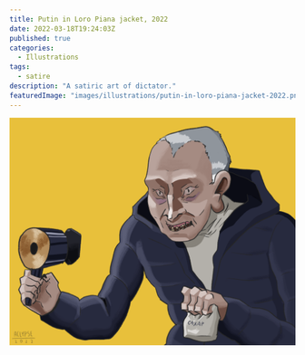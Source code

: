 ```yaml
---
title: Putin in Loro Piana jacket, 2022
date: 2022-03-18T19:24:03Z
published: true
categories:
  - Illustrations
tags:
  - satire
description: "A satiric art of dictator."
featuredImage: "images/illustrations/putin-in-loro-piana-jacket-2022.png"
---
```


![alt text](images/illustrations/putin-in-loro-piana-jacket-2022.png "Putin in Loro Piana jacket")
